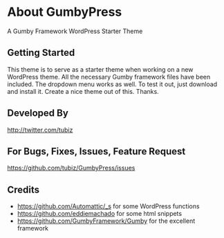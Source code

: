 About GumbyPress
===============
A Gumby Framework WordPress Starter Theme


Getting Started
-----------------

This theme is to serve as a starter theme when working on a new WordPress theme.
All the necessary Gumby framework files have been included.
The dropdown menu works as well.
To test it out, just download and install it.
Create a nice theme out of this.
Thanks.


Developed By
-----------------

http://twitter.com/tubiz


For Bugs, Fixes, Issues, Feature Request
-----------------

https://github.com/tubiz/GumbyPress/issues


Credits
-----------------

- https://github.com/Automattic/_s for some WordPress functions
- https://github.com/eddiemachado for some html snippets
- https://github.com/GumbyFramework/Gumby for the excellent framework

